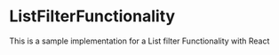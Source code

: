 # ListFilterFunctionality
This is a sample implementation for a List filter Functionality with React
